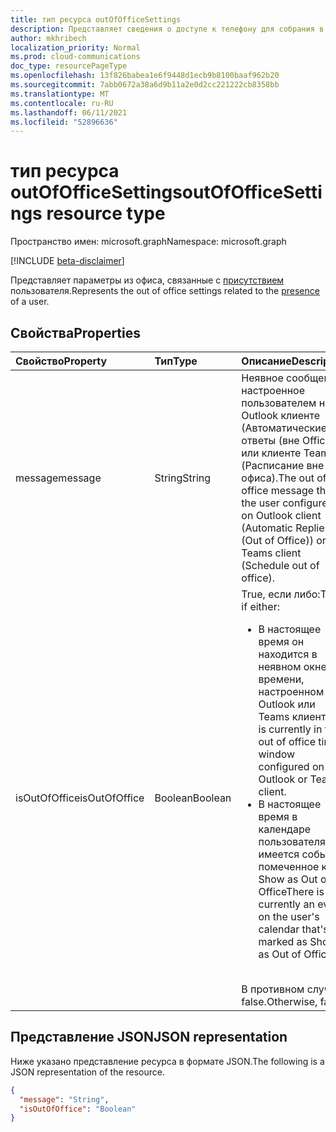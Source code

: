 ```yaml
---
title: тип ресурса outOfOfficeSettings
description: Представляет сведения о доступе к телефону для собрания в Интернете.
author: mkhribech
localization_priority: Normal
ms.prod: cloud-communications
doc_type: resourcePageType
ms.openlocfilehash: 13f826babea1e6f9448d1ecb9b8100baaf962b20
ms.sourcegitcommit: 7abb0672a38a6d9b11a2e0d2cc221222cb8358bb
ms.translationtype: MT
ms.contentlocale: ru-RU
ms.lasthandoff: 06/11/2021
ms.locfileid: "52896636"
---
```

# <a name="outofofficesettings-resource-type"></a><span data-ttu-id="72b2e-103">тип ресурса outOfOfficeSettings</span><span class="sxs-lookup"><span data-stu-id="72b2e-103">outOfOfficeSettings resource type</span></span>

<span data-ttu-id="72b2e-104">Пространство имен: microsoft.graph</span><span class="sxs-lookup"><span data-stu-id="72b2e-104">Namespace: microsoft.graph</span></span>

[!INCLUDE [beta-disclaimer](../../includes/beta-disclaimer.md)]

<span data-ttu-id="72b2e-105">Представляет параметры из офиса, связанные с [присутствием](presence.md) пользователя.</span><span class="sxs-lookup"><span data-stu-id="72b2e-105">Represents the out of office settings related to the [presence](presence.md) of a user.</span></span>

## <a name="properties"></a><span data-ttu-id="72b2e-106">Свойства</span><span class="sxs-lookup"><span data-stu-id="72b2e-106">Properties</span></span>

| <span data-ttu-id="72b2e-107">Свойство</span><span class="sxs-lookup"><span data-stu-id="72b2e-107">Property</span></span>            | <span data-ttu-id="72b2e-108">Тип</span><span class="sxs-lookup"><span data-stu-id="72b2e-108">Type</span></span>    | <span data-ttu-id="72b2e-109">Описание</span><span class="sxs-lookup"><span data-stu-id="72b2e-109">Description</span></span>                                                                    |
|:--------------------|:--------|:-------------------------------------------------------------------------------|
| <span data-ttu-id="72b2e-110">message</span><span class="sxs-lookup"><span data-stu-id="72b2e-110">message</span></span>           | <span data-ttu-id="72b2e-111">String</span><span class="sxs-lookup"><span data-stu-id="72b2e-111">String</span></span>  | <span data-ttu-id="72b2e-112">Неявное сообщение, настроенное пользователем на Outlook клиенте (Автоматические ответы (вне Office)) или клиенте Teams (Расписание вне офиса).</span><span class="sxs-lookup"><span data-stu-id="72b2e-112">The out of office message that the user configured on Outlook client (Automatic Replies (Out of Office)) or the Teams client (Schedule out of office).</span></span> |
| <span data-ttu-id="72b2e-113">isOutOfOffice</span><span class="sxs-lookup"><span data-stu-id="72b2e-113">isOutOfOffice</span></span>      | <span data-ttu-id="72b2e-114">Boolean</span><span class="sxs-lookup"><span data-stu-id="72b2e-114">Boolean</span></span>  | <span data-ttu-id="72b2e-115">True, если либо:</span><span class="sxs-lookup"><span data-stu-id="72b2e-115">True if either:</span></span></br><ul><li><span data-ttu-id="72b2e-116">В настоящее время он находится в неявном окне времени, настроенном на Outlook или Teams клиенте.</span><span class="sxs-lookup"><span data-stu-id="72b2e-116">It is currently in the out of office time window configured on the Outlook or Teams client.</span></span></li><li><span data-ttu-id="72b2e-117">В настоящее время в календаре пользователя имеется событие, помеченное как Show as Out of Office</span><span class="sxs-lookup"><span data-stu-id="72b2e-117">There is currently an event on the user's calendar that's marked as Show as Out of Office</span></span></li></ul></br><span data-ttu-id="72b2e-118">В противном случае, false.</span><span class="sxs-lookup"><span data-stu-id="72b2e-118">Otherwise, false.</span></span> |

## <a name="json-representation"></a><span data-ttu-id="72b2e-119">Представление JSON</span><span class="sxs-lookup"><span data-stu-id="72b2e-119">JSON representation</span></span>

<span data-ttu-id="72b2e-120">Ниже указано представление ресурса в формате JSON.</span><span class="sxs-lookup"><span data-stu-id="72b2e-120">The following is a JSON representation of the resource.</span></span>

<!-- {
  "blockType": "resource",
  "optionalProperties": [
  ],
  "@odata.type": "microsoft.graph.outOfOfficeSettings"
}-->
```json
{
  "message": "String",
  "isOutOfOffice": "Boolean"
}
```
